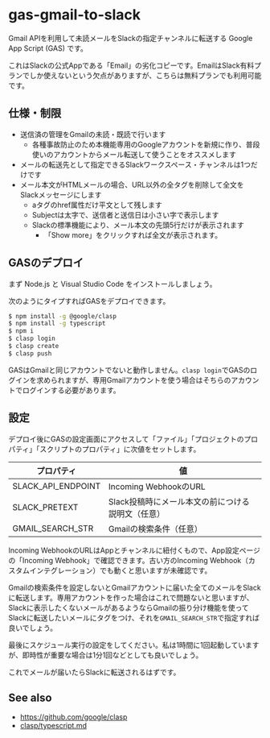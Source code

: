 # gas-gmail-to-slack

Gmail APIを利用して未読メールをSlackの指定チャンネルに転送する Google App Script (GAS) です。

これはSlackの公式Appである「Email」の劣化コピーです。EmailはSlack有料プランでしか使えないという欠点がありますが、こちらは無料プランでも利用可能です。

## 仕様・制限

* 送信済の管理をGmailの未読・既読で行います
  - 各種事故防止のため本機能専用のGoogleアカウントを新規に作り、普段使いのアカウントからメール転送して使うことをオススメします
* メールの転送先として指定できるSlackワークスペース・チャンネルは1つだけです
* メール本文がHTMLメールの場合、URL以外の全タグを削除して全文をSlackメッセージにします
  - aタグのhref属性だけ平文として残します
  - Subjectは太字で、送信者と送信日は小さい字で表示します
  - Slackの標準機能により、メール本文の先頭5行だけが表示されます
    - 「Show more」をクリックすれば全文が表示されます。

## GASのデプロイ

まず Node.js と Visual Studio Code をインストールしましょう。

次のようにタイプすればGASをデプロイできます。

```sh
$ npm install -g @google/clasp
$ npm install -g typescript
$ npm i
$ clasp login
$ clasp create
$ clasp push
```

GASはGmailと同じアカウントでないと動作しません。`clasp login`でGASのログインを求められますが、専用Gmailアカウントを使う場合はそちらのアカウントでログインする必要があります。

## 設定

デプロイ後にGASの設定画面にアクセスして「ファイル」「プロジェクトのプロパティ」「スクリプトのプロパティ」に次値をセットします。

|プロパティ |値 |
|---|---|
|SLACK_API_ENDPOINT |Incoming WebhookのURL |
|SLACK_PRETEXT |Slack投稿時にメール本文の前につける説明文（任意） |
|GMAIL_SEARCH_STR |Gmailの検索条件（任意） |

Incoming WebhookのURLはAppとチャンネルに紐付くもので、App設定ページの「Incoming Webhook」で確認できます。古い方のIncoming Webhook（カスタムインテグレーション）でも動くと思いますが未確認です。

Gmailの検索条件を設定しないとGmailアカウントに届いた全てのメールをSlackに転送します。専用アカウントを作った場合はこれで問題ないと思いますが、Slackに表示したくないメールがあるようならGmailの振り分け機能を使ってSlackに転送したいメールにタグをつけ、それを`GMAIL_SEARCH_STR`で指定すれば良いでしょう。

最後にスケジュール実行の設定をしてください。私は1時間に1回起動していますが、即時性が重要な場合は1分1回などとしても良いでしょう。

これでメールが届いたらSlackに転送されるはずです。

## See also

 * https://github.com/google/clasp
 * [clasp/typescript\.md](https://github.com/google/clasp/blob/master/docs/typescript.md)
